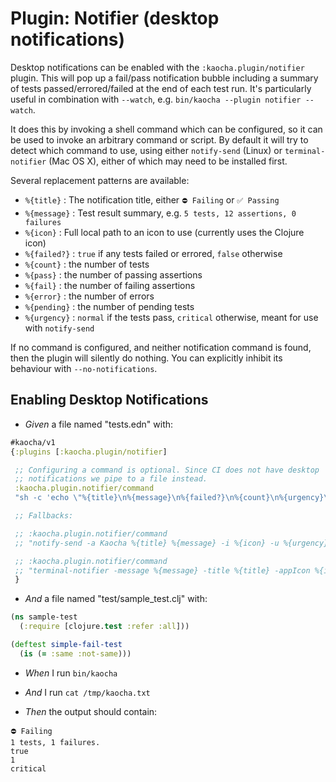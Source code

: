 <!-- This document is generated based on a corresponding .feature file, do not edit directly -->

# Plugin: Notifier (desktop notifications)

Desktop notifications can be enabled with the `:kaocha.plugin/notifier`
  plugin. This will pop up a fail/pass notification bubble including a summary
  of tests passed/errored/failed at the end of each test run. It's particularly
  useful in combination with `--watch`, e.g. `bin/kaocha --plugin notifier
  --watch`.

  It does this by invoking a shell command which can be configured, so it can be
  used to invoke an arbitrary command or script. By default it will try to
  detect which command to use, using either `notify-send` (Linux) or
  `terminal-notifier` (Mac OS X), either of which may need to be installed
  first.

  Several replacement patterns are available:

  - `%{title}` : The notification title, either `⛔️ Failing` or `✅ Passing`
  - `%{message}` : Test result summary, e.g. `5 tests, 12 assertions, 0 failures`
  - `%{icon}` : Full local path to an icon to use (currently uses the Clojure icon)
  - `%{failed?}` : `true` if any tests failed or errored, `false` otherwise
  - `%{count}` : the number of tests
  - `%{pass}` : the number of passing assertions
  - `%{fail}` : the number of failing assertions
  - `%{error}` : the number of errors
  - `%{pending}` : the number of pending tests
  - `%{urgency}` : `normal` if the tests pass, `critical` otherwise, meant for use with `notify-send`

  If no command is configured, and neither notification command is found, then
  the plugin will silently do nothing. You can explicitly inhibit its behaviour
  with `--no-notifications`.

## Enabling Desktop Notifications

- <em>Given </em> a file named "tests.edn" with:

``` clojure
#kaocha/v1
{:plugins [:kaocha.plugin/notifier]

 ;; Configuring a command is optional. Since CI does not have desktop
 ;; notifications we pipe to a file instead.
 :kaocha.plugin.notifier/command
 "sh -c 'echo \"%{title}\n%{message}\n%{failed?}\n%{count}\n%{urgency}\" > /tmp/kaocha.txt'"

 ;; Fallbacks:

 ;; :kaocha.plugin.notifier/command
 ;; "notify-send -a Kaocha %{title} %{message} -i %{icon} -u %{urgency}"

 ;; :kaocha.plugin.notifier/command
 ;; "terminal-notifier -message %{message} -title %{title} -appIcon %{icon}"
 }
```


- <em>And </em> a file named "test/sample_test.clj" with:

``` clojure
(ns sample-test
  (:require [clojure.test :refer :all]))

(deftest simple-fail-test
  (is (= :same :not-same)))
```


- <em>When </em> I run `bin/kaocha`

- <em>And </em> I run `cat /tmp/kaocha.txt`

- <em>Then </em> the output should contain:

``` nil
⛔️ Failing
1 tests, 1 failures.
true
1
critical
```



